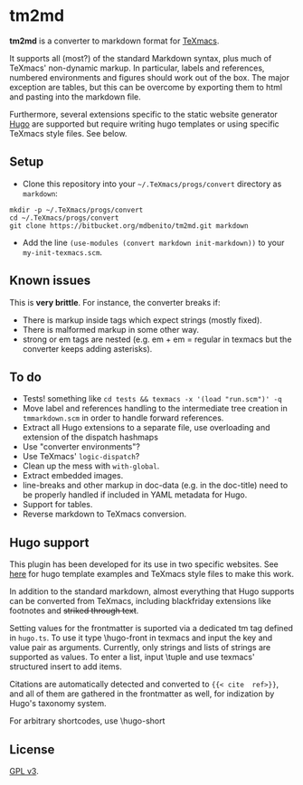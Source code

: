 # tm2md #

**tm2md** is a converter to markdown format
for [TeXmacs](http://www.texmacs.org/).

It supports all (most?) of the standard Markdown syntax, plus much of
TeXmacs' non-dynamic markup. In particular, labels and references,
numbered environments and figures should work out of the box. The
major exception are tables, but this can be overcome by exporting them
to html and pasting into the markdown file.

Furthermore, several extensions specific to the static website
generator [Hugo](https://gohugo.io) are supported but require writing
hugo templates or using specific TeXmacs style files. See below.


## Setup ##

* Clone this repository into your `~/.TeXmacs/progs/convert` directory
  as `markdown`:

```
mkdir -p ~/.TeXmacs/progs/convert
cd ~/.TeXmacs/progs/convert
git clone https://bitbucket.org/mdbenito/tm2md.git markdown
```

* Add the line `(use-modules (convert markdown init-markdown))` to
  your `my-init-texmacs.scm`.

## Known issues

This is **very brittle**. For instance, the converter breaks if:

* There is markup inside tags which expect strings (mostly fixed).
* There is malformed markup in some other way.
* strong or em tags are nested (e.g. em + em = regular in texmacs but 
  the converter keeps adding asterisks).

## To do ##

* Tests! something like `cd tests && texmacs -x '(load "run.scm")' -q`
* Move label and references handling to the intermediate tree creation
  in `tmmarkdown.scm` in order to handle forward references.
* Extract all Hugo extensions to a separate file, use overloading and
  extension of the dispatch hashmaps
* Use "converter environments"?
* Use TeXmacs' `logic-dispatch`?
* Clean up the mess with `with-global`.
* Extract embedded images.
* line-breaks and other markup in doc-data (e.g. in the doc-title)
  need to be properly handled if included in YAML metadata for Hugo.
* Support for tables.
* Reverse markdown to TeXmacs conversion.


## Hugo support ##

This plugin has been developed for its use in two specific websites.
See [here](https://bitbucket.org/mdbenito/paperwhy) for hugo
template examples and TeXmacs style files to make this work.

In addition to the standard markdown, almost everything that Hugo
supports can be converted from TeXmacs, including blackfriday
extensions like footnotes and ~~striked through text~~. 

Setting values for the frontmatter is suported via a dedicated tm tag
defined in `hugo.ts`. To use it type \hugo-front<enter> in texmacs
and input the key and value pair as arguments. Currently, only strings
and lists of strings are supported as values. To enter a list, input
\tuple<enter> and use texmacs' structured insert to add items.

Citations are automatically detected and converted to `{{< cite  ref>}}`,
and all of them are gathered in the frontmatter as well, for indization
by Hugo's taxonomy system.

For arbitrary shortcodes, use \hugo-short

## License ##

[GPL v3](https://www.gnu.org/licenses/gpl-3.0.en.html).

